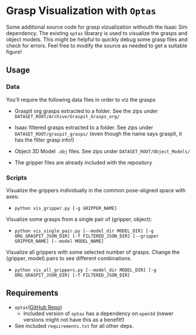 # Grasp Visualization with `Optas`

Some additional source code for grasp vizualization withouth the Isaac Sim dependency. The existing `optas` libarary is used to visualize the grasps and object models. This might be helpful to quickly debug some grasp files and check for errors. Feel free to modify the source as needed to get a suitable figure!

## Usage

### Data
You'll require the following data files in order to viz the grasps

- Graspit org grasps extracted to a folder. See the zips under `DATASET_ROOT/Archive/Graspit_Grasps_org/`

- Isaac filtered grasps extracted to a folder. See zips under `DATASET_ROOT/graspit_grasps/` (even though the name says graspit, it has the filter grasp info!)

- Object 3D Model `.obj` files. See zips under `DATASET_ROOT/Object_Models/`

- The gripper files are already included with the repository

### Scripts

Visualize the grippers individually in the common pose-aligned space with axes: 
- `python vis_gripper.py [-g GRIPPER_NAME]`

Visualize some grasps from a single pair of (gripper, object):
- `python vis_single_pair.py [--model_dir MODEL_DIR] [-g ORG_GRASPIT_JSON_DIR] [-f FILTERED_JSON_DIR] [--gripper GRIPPER_NAME] [--model MODEL_NAME]`

Visualize all grippers with some selected number of grasps. Change the (gripper, model) pairs to see different combinations.
- `python vis_all_grippers.py [--model_dir MODEL_DIR] [-g ORG_GRASPIT_JSON_DIR] [-f FILTERED_JSON_DIR]`
 

## Requirements
- `optas`([GitHub Repo](https://github.com/cmower/optas))
  - Included version of `optas` has a dependency on `open3d` (newer versions might not have this as a benefit!)
- See included `requirements.txt` for all other deps.